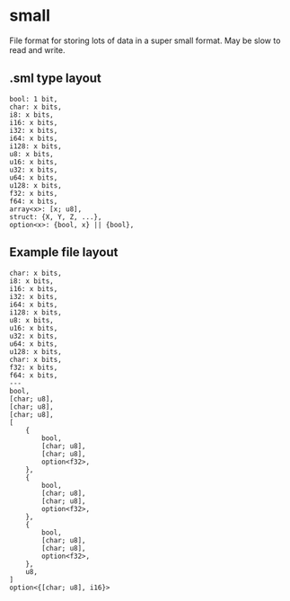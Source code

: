 # small
File format for storing lots of data in a super small format. May be slow to read and write.

## .sml type layout
```
bool: 1 bit,
char: x bits,
i8: x bits,
i16: x bits,
i32: x bits,
i64: x bits,
i128: x bits,
u8: x bits,
u16: x bits,
u32: x bits,
u64: x bits,
u128: x bits,
f32: x bits,
f64: x bits,
array<x>: [x; u8],
struct: {X, Y, Z, ...},
option<x>: {bool, x} || {bool},
```

## Example file layout
```
char: x bits,
i8: x bits,
i16: x bits,
i32: x bits,
i64: x bits,
i128: x bits,
u8: x bits,
u16: x bits,
u32: x bits,
u64: x bits,
u128: x bits,
char: x bits,
f32: x bits,
f64: x bits,
---
bool,
[char; u8],
[char; u8],
[char; u8],
[
    {
        bool,
        [char; u8],
        [char; u8],
        option<f32>,
    },
    {
        bool,
        [char; u8],
        [char; u8],
        option<f32>,
    },
    {
        bool,
        [char; u8],
        [char; u8],
        option<f32>,
    },
    u8,
]
option<{[char; u8], i16}>
```
